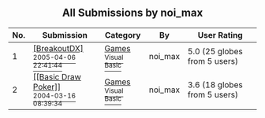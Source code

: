 ﻿<div align="center">

## All Submissions by noi\_max

</div>

No.  | Submission | Category | By   | User Rating
---- | ---------- | -------- | ---- | -----------
1 | [\[BreakoutDX\]<br /><sup>2005-04-06 22:41:44</sup>](https://github.com/Planet-Source-Code/noi-max-breakoutdx__1-59873) | [Games<br /><sup>Visual Basic</sup>](../ByCategory/games__1-38.md) | noi\_max | 5.0 (25 globes from 5 users)
2 | [\[\[Basic Draw Poker\]\]<br /><sup>2004-03-16 08:39:34</sup>](https://github.com/Planet-Source-Code/noi-max-basic-draw-poker__1-53635) | [Games<br /><sup>Visual Basic</sup>](../ByCategory/games__1-38.md) | noi\_max | 3.6 (18 globes from 5 users)
